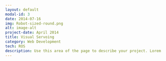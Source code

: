 ```yaml
---
layout: default
modal-id: 3
date: 2014-07-16
img: Robot-sized-round.png
alt: image-alt
project-date: April 2014
title: Visual Servoing
category: Web Development
tech: ROS
description: Use this area of the page to describe your project. Lorem ipsum dolor sit amet, consectetur adipisicing elit. Mollitia neque assumenda ipsam nihil, molestias magnam, recusandae quos quis inventore quisquam velit asperiores, vitae? Reprehenderit soluta, eos quod consequuntur itaque. Nam.
---
```

